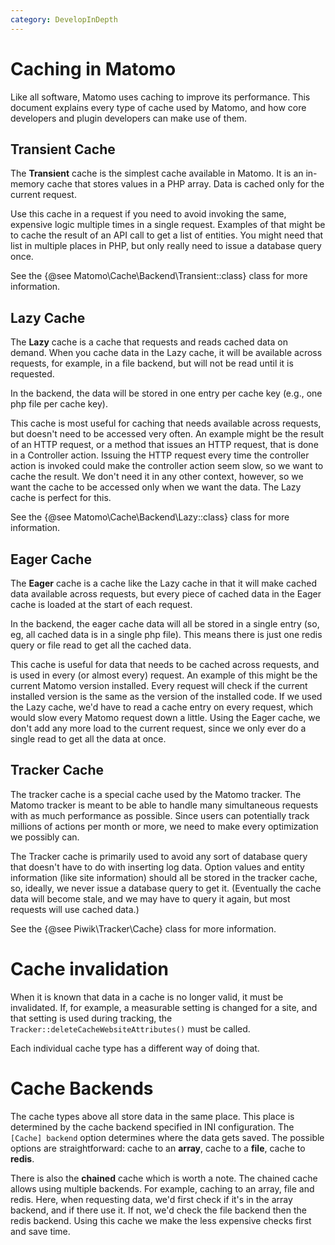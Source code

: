 ```yaml
---
category: DevelopInDepth
---
```

# Caching in Matomo

Like all software, Matomo uses caching to improve its performance. This document explains every type of cache used
by Matomo, and how core developers and plugin developers can make use of them.

## Transient Cache

The **Transient** cache is the simplest cache available in Matomo. It is an in-memory cache that stores values in
a PHP array. Data is cached only for the current request.

Use this cache in a request if you need to avoid invoking the same, expensive logic multiple times in a single
request. Examples of that might be to cache the result of an API call to get a list of entities. You might need that
list in multiple places in PHP, but only really need to issue a database query once.

See the {@see Matomo\Cache\Backend\Transient::class} class for more information.

## Lazy Cache

The **Lazy** cache is a cache that requests and reads cached data on demand. When you cache data in the Lazy cache,
it will be available across requests, for example, in a file backend, but will not be read until it is requested.

In the backend, the data will be stored in one entry per cache key (e.g., one php file per cache key).

This cache is most useful for caching that needs available across requests, but doesn't need to be accessed very
often. An example might be the result of an HTTP request, or a method that issues an HTTP request, that is done
in a Controller action. Issuing the HTTP request every time the controller action is invoked could make the controller
action seem slow, so we want to cache the result. We don't need it in any other context, however, so we want the
cache to be accessed only when we want the data. The Lazy cache is perfect for this.

See the {@see Matomo\Cache\Backend\Lazy::class} class for more information.

## Eager Cache

The **Eager** cache is a cache like the Lazy cache in that it will make cached data available across requests, but
every piece of cached data in the Eager cache is loaded at the start of each request.

In the backend, the eager cache data will all be stored in a single entry (so, eg, all cached data is in a single php
file). This means there is just one redis query or file read to get all the cached data.

This cache is useful for data that needs to be cached across requests, and is used in every (or almost every) request.
An example of this might be the current Matomo version installed. Every request will check if the current installed version
is the same as the version of the installed code. If we used the Lazy cache, we'd have to read a cache entry on every request, which
would slow every Matomo request down a little. Using the Eager cache, we don't add any more load to the current request,
since we only ever do a single read to get all the data at once.

## Tracker Cache

The tracker cache is a special cache used by the Matomo tracker. The Matomo tracker is meant to be able to handle
many simultaneous requests with as much performance as possible. Since users can potentially track millions of actions per month or more,
we need to make every optimization we possibly can.

The Tracker cache is primarily used to avoid any sort of database query that doesn't have to do with inserting log data.
Option values and entity information (like site information) should all be stored in the tracker cache, so, ideally, we
never issue a database query to get it. (Eventually the cache data will become stale, and we may have to query it again,
but most requests will use cached data.)

See the {@see Piwik\Tracker\Cache} class for more information.

# Cache invalidation

When it is known that data in a cache is no longer valid, it must be invalidated. If, for example, a measurable setting is changed
for a site, and that setting is used during tracking, the `Tracker::deleteCacheWebsiteAttributes()` must be called.

Each individual cache type has a different way of doing that.

# Cache Backends

The cache types above all store data in the same place. This place is determined by the cache backend specified in INI configuration.
The `[Cache] backend` option determines where the data gets saved. The possible options are straightforward: cache to an **array**,
cache to a **file**, cache to **redis**.

There is also the **chained** cache which is worth a note. The chained cache allows using multiple backends. For example,
caching to an array, file and redis. Here, when requesting data, we'd first check if it's in the array backend, and if there use it.
If not, we'd check the file backend then the redis backend. Using this cache we make the less expensive checks first and save time.
